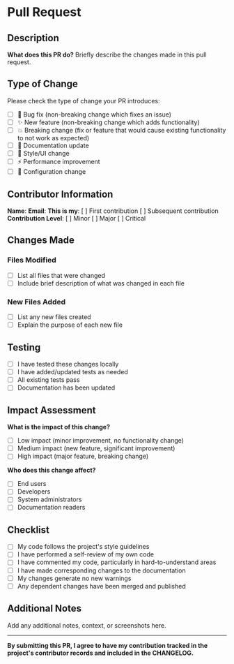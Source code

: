 
# Pull Request

## Description
**What does this PR do?**
Briefly describe the changes made in this pull request.

## Type of Change
Please check the type of change your PR introduces:
- [ ] 🐛 Bug fix (non-breaking change which fixes an issue)
- [ ] ✨ New feature (non-breaking change which adds functionality)
- [ ] 💥 Breaking change (fix or feature that would cause existing functionality to not work as expected)
- [ ] 📝 Documentation update
- [ ] 🎨 Style/UI change
- [ ] ⚡ Performance improvement
- [ ] 🔧 Configuration change

## Contributor Information
**Name**: 
**Email**: 
**This is my**: [ ] First contribution [ ] Subsequent contribution
**Contribution Level**: [ ] Minor [ ] Major [ ] Critical

## Changes Made
### Files Modified
- [ ] List all files that were changed
- [ ] Include brief description of what was changed in each file

### New Files Added
- [ ] List any new files created
- [ ] Explain the purpose of each new file

## Testing
- [ ] I have tested these changes locally
- [ ] I have added/updated tests as needed
- [ ] All existing tests pass
- [ ] Documentation has been updated

## Impact Assessment
**What is the impact of this change?**
- [ ] Low impact (minor improvement, no functionality change)
- [ ] Medium impact (new feature, significant improvement)
- [ ] High impact (major feature, breaking change)

**Who does this change affect?**
- [ ] End users
- [ ] Developers
- [ ] System administrators
- [ ] Documentation readers

## Checklist
- [ ] My code follows the project's style guidelines
- [ ] I have performed a self-review of my own code
- [ ] I have commented my code, particularly in hard-to-understand areas
- [ ] I have made corresponding changes to the documentation
- [ ] My changes generate no new warnings
- [ ] Any dependent changes have been merged and published

## Additional Notes
Add any additional notes, context, or screenshots here.

---
**By submitting this PR, I agree to have my contribution tracked in the project's contributor records and included in the CHANGELOG.**
